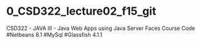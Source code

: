 # 0_CSD322_lecture02_f15_git
CSD322 - JAVA III - Java Web Apps using Java Server Faces Course Code 
#Netbeans 8.1
#MySql
#Glassfish 4.1.1

